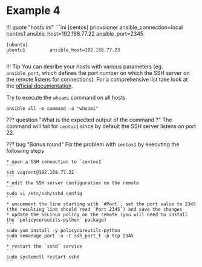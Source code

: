 # Example 4

!!! quote "hosts.ini"
    ```ini
    [centos]
    priovsioner     ansible_connection=local
    centos1         ansible_host=192.168.77.22  ansible_port=2345

    [ubuntu]
    ubuntu1         ansible_host=192.168.77.23
    ```

!!! Tip
    You can desribe your hosts with various parameters (eg. `ansible_port`, which defines the port number on which the SSH server on the remote listens for connections). For a comprehensive list take look at the [official documentation](https://docs.ansible.com/ansible/latest/user_guide/intro_inventory.html).

Try to execute the `whoami` command on all hosts.

```
ansible all -m command -a "whoami"
```

??? question "What is the expected output of the command ?"
    The command will fail for `centos1` since by default the SSH server listens on port 22.

??? bug "Bonus round"
    Fix the problem with `centos1` by executing the following steps

    * open a SSH connection to `centos1`
    ```
    ssh vagrant@192.168.77.22
    ```
    * edit the SSH server configuration on the remote
    ```
    sudo vi /etc/ssh/sshd_config
    ```
    * uncomment the line starting with `#Port`, set the port value to 2345 (the resulting line should read `Port 2345`) and save the changes
    * update the SELinux policy on the remote (you will need to install the `policycoreutils-python` package)
    ```
    sudo yum install -y policycoreutils-python
    sudo semanage port -a -t ssh_port_t -p tcp 2345
    ```
    * restart the `sshd` service
    ```
    sudo systemctl restart sshd
    ```
